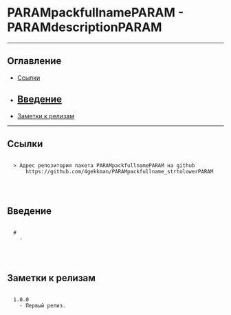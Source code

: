 # PARAMpackfullnamePARAM - PARAMdescriptionPARAM
---
## Оглавление

  - [Ссылки](#link1)
  - [Введение](#link2)
	- 
  - [Заметки к релизам](#link100)

---

## Ссылки <a id="link1"></a>
```

  > Адрес репозитория пакета PARAMpackfullnamePARAM на github
      https://github.com/4gekkman/PARAMpackfullname_strtolowerPARAM

	
			
```

## Введение <a id="link2"></a>
```

  # 
    - 
 
 
 
```
## Заметки к релизам <a id="link100"></a>
```

  1.0.0
    - Первый релиз.

```










